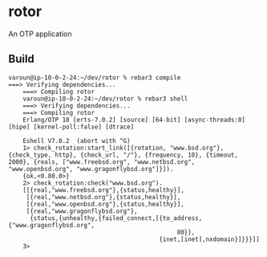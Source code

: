 rotor
=====

An OTP application

Build
-----

	varoun@ip-10-0-2-24:~/dev/rotor % rebar3 compile
	===> Verifying dependencies...
        ===> Compiling rotor
        varoun@ip-10-0-2-24:~/dev/rotor % rebar3 shell
        ===> Verifying dependencies...
        ===> Compiling rotor
        Erlang/OTP 18 [erts-7.0.2] [source] [64-bit] [async-threads:0] [hipe] [kernel-poll:false] [dtrace]

        Eshell V7.0.2  (abort with ^G)
        1> check_rotation:start_link([{rotation, "www.bsd.org"}, {check_type, http}, {check_url, "/"}, {frequency, 10}, {timeout, 2000}, {reals, ["www.freebsd.org", "www.netbsd.org", "www.openbsd.org", "www.gragonflybsd.org"]}]).
        {ok,<0.80.0>}
        2> check_rotation:check("www.bsd.org").
        [[{real,"www.freebsd.org"},{status,healthy}],
         [{real,"www.netbsd.org"},{status,healthy}],
         [{real,"www.openbsd.org"},{status,healthy}],
         [{real,"www.gragonflybsd.org"},
          {status,{unhealthy,{failed_connect,[{to_address,{"www.gragonflybsd.org",
                                                   80}},
                                              {inet,[inet],nxdomain}]}}}]]
        3>

